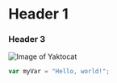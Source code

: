 # Header 1
### Header 3

![Image of Yaktocat](https://octodex.github.com/images/yaktocat.png)

``` javascript
var myVar = "Hello, world!";
```
